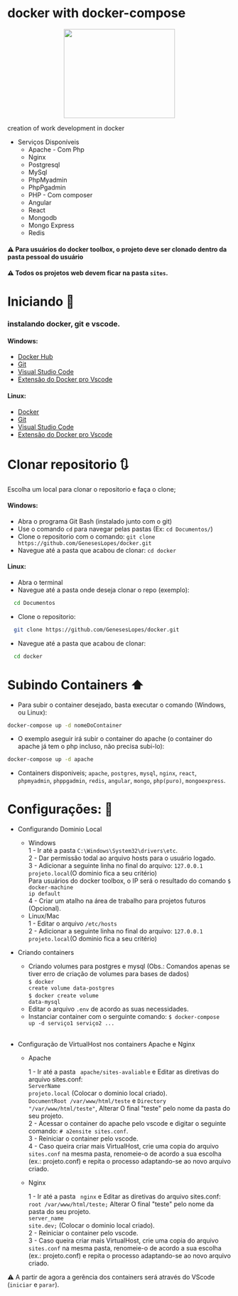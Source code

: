 # docker with docker-compose

<p align="center">
<img width="250" height="200" src="https://secure.meetupstatic.com/photos/event/8/b/8/c/600_462815724.jpeg">
</p>
creation of work development in docker

- Serviços Disponíveis
  - Apache - Com Php
  - Nginx
  - Postgresql
  - MySql
  - PhpMyadmin
  - PhpPgadmin
  - PHP - Com composer
  - Angular
  - React
  - Mongodb
  - Mongo Express
  - Redis

#### :warning: Para usuários do docker toolbox, o projeto deve ser clonado dentro da pasta pessoal do usuário

#### :warning: Todos os projetos web devem ficar na pasta `sites`.

# Iniciando :tada:

### instalando docker, git e vscode.

#### Windows:

- [Docker Hub](https://docs.docker.com/docker-for-windows/install/)
- [Git](https://git-scm.com/download/win)
- [Visual Studio Code](https://code.visualstudio.com/download)
- [Extensão do Docker pro Vscode](https://marketplace.visualstudio.com/items?itemName=PeterJausovec.vscode-docker&ssr=true)

#### Linux:

- [Docker](https://tuliocalil.blogspot.com/2019/09/instalar-docker-e-docker-compose-no.html)
- [Git](https://git-scm.com/download/linux)
- [Visual Studio Code](https://code.visualstudio.com/download)
- [Extensão do Docker pro Vscode](https://marketplace.visualstudio.com/items?itemName=PeterJausovec.vscode-docker&ssr=true)

# Clonar repositorio :arrows_clockwise:

Escolha um local para clonar o repositorio e faça o clone;

#### Windows:

- Abra o programa Git Bash (instalado junto com o git)
- Use o comando `cd` para navegar pelas pastas (Ex: `cd Documentos/`)
- Clone o repositorio com o comando: `git clone https://github.com/GenesesLopes/docker.git`
- Navegue até a pasta que acabou de clonar: `cd docker`

#### Linux:

- Abra o terminal
- Navegue até a pasta onde deseja clonar o repo (exemplo):

```bash
  cd Documentos
```

- Clone o repositorio:

```bash
  git clone https://github.com/GenesesLopes/docker.git
```

- Navegue até a pasta que acabou de clonar:

```bash
  cd docker
```

# Subindo Containers :arrow_up:

- Para subir o container desejado, basta executar o comando (Windows, ou Linux):

```sh
docker-compose up -d nomeDoContainer
```

- O exemplo aseguir irá subir o container do apache (o container do apache já tem o php incluso, não precisa subi-lo):

```sh
docker-compose up -d apache
```

- Containers disponiveis; `apache`, `postgres`, `mysql`, `nginx`, `react`, `phpmyadmin`, `phppgadmin`, `redis`, `angular`, `mongo`, `php(puro)`, `mongoexpress`.

# Configurações: :pencil:

- Configurando Dominio Local

  - Windows<br>
    1 - Ir até a pasta <code>C:\Windows\System32\drivers\etc</code>.<br>
    2 - Dar permissão todal ao arquivo hosts para o usuário logado.<br>
    3 - Adicionar a seguinte linha no final do arquivo: <code>127.0.0.1 projeto.local</code>(O dominio fica a seu critério)<br>
    Para usuários do docker toolbox, o IP será o resultado do comando <code>\$ docker-machine ip default</code><br>
    4 - Criar um atalho na área de trabalho para projetos futuros (Opcional).<br>
  - Linux/Mac<br>
    1 - Editar o arquivo <code>/etc/hosts</code><br>
    2 - Adicionar a seguinte linha no final do arquivo: <code>127.0.0.1 projeto.local</code>(O dominio fica a seu critério)<br>

* Criando containers

  - Criando volumes para postgres e mysql (Obs.: Comandos apenas se tiver erro de criação de volumes para bases de dados)<br>
    <code>$ docker create volume data-postgres</code><br>
    <code>$ docker create volume data-mysql</code><br>
  - Editar o arquivo <code>.env</code> de acordo as suas necessidades.<br>
  - Instanciar container com o serguinte comando:
    <code>\$ docker-compose up -d serviço1 serviço2 ...</code><br><br>

* Configuração de VirtualHost nos containers Apache e Nginx

  - Apache<br>

    1 - Ir até a pasta <code> apache/sites-avaliable</code> e Editar as diretivas do arquivo sites.conf:<br>
    <code>ServerName projeto.local</code> (Colocar o dominio local criado).<br>
    <code>DocumentRoot /var/www/html/teste</code> e <code>Directory "/var/www/html/teste"</code>, Alterar O final "teste" pelo nome da pasta do seu projeto.<br>
    2 - Acessar o container do apache pelo vscode e digitar o seguinte comando: <code># a2ensite sites.conf</code>.<br>
    3 - Reiniciar o container pelo vscode.<br>
    4 - Caso queira criar mais VirtualHost, crie uma copia do arquivo <code>sites.conf</code> na mesma pasta, renomeie-o de acordo a sua escolha (ex.: projeto.conf) e repita o processo adaptando-se ao novo arquivo criado.<br>

  - Nginx <br>

    1 - Ir até a pasta <code> nginx</code> e Editar as diretivas do arquivo sites.conf:<br>
    <code>root /var/www/html/teste;</code> Alterar O final "teste" pelo nome da pasta do seu projeto.<br>
    <code>server_name site.dev;</code> (Colocar o dominio local criado).<br>
    2 - Reiniciar o container pelo vscode.<br>
    3 - Caso queira criar mais VirtualHost, crie uma copia do arquivo <code>sites.conf</code> na mesma pasta, renomeie-o de acordo a sua escolha (ex.: projeto.conf) e repita o processo adaptando-se ao novo arquivo criado.<br>

:warning: A partir de agora a gerência dos containers será através do VScode (`iniciar` e `parar`).
